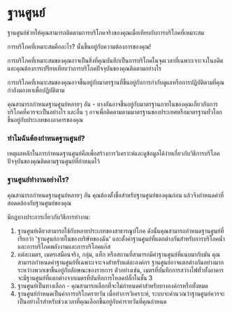 # ฐานศูนย์

ฐานศูนย์ช่วยให้คุณสามารถติดตามการบริโภคจริงของคุณเมื่อเทียบกับการบริโภคที่เหมาะสม

การบริโภคที่เหมาะสมคืออะไร? นั้นขึ้นอยู่กับความต้องการของคุณ!

การบริโภคที่เหมาะสมของคุณอาจเป็นสิ่งที่คุณบันทึกเป็นการบริโภคในจุดเวลาที่เฉพาะเจาะจงในอดีตและคุณต้องการเปรียบเทียบว่าการบริโภคปัจจุบันของคุณติดตามอย่างไร

การบริโภคที่เหมาะสมของคุณอาจขึ้นอยู่กับมาตรฐานที่ขึ้นอยู่กับการกำกับดูแลหรือการปฏิบัติตามที่คุณกำลังมองหาเพื่อปฏิบัติตาม

คุณสามารถกำหนดฐานศูนย์หลายๆ อัน - บางอันอาจขึ้นอยู่กับมาตรฐานภายในของคุณเกี่ยวกับการบริโภคที่ควรจะเป็นอย่างไร และอื่น ๆ อาจเพื่อติดตามตามมาตรฐานของประเทศหรือมาตรฐานทั่วโลกขึ้นอยู่กับประเภทของอาคารของคุณ



### ทำไมฉันต้องกำหนดฐานศูนย์?

เหตุผลหลักในการกำหนดฐานศูนย์คือเพื่อสร้างการวิเคราะห์และดูข้อมูลได้ง่ายเกี่ยวกับวิธีการบริโภคปัจจุบันของคุณติดตามฐานศูนย์ที่กำหนดไว้



### ฐานศูนย์ทำงานอย่างไร?

คุณสามารถกำหนดฐานศูนย์หลายๆ อัน คุณต้องตั้งชื่อสำหรับฐานศูนย์ของคุณก่อน แล้วจึงกำหนดค่าที่สอดคล้องกับฐานศูนย์ของคุณ

มีกฎบางประการเกี่ยวกับวิธีการทำงาน:

1. ฐานศูนย์เดียวสามารถใช้กับหลายประเภทของสาธารณูปโภค ดังนั้นคุณสามารถกำหนดฐานศูนย์ที่เรียกว่า 'ฐานศูนย์ภายในของบริษัทของฉัน' และตั้งค่าฐานศูนย์ที่แตกต่างกันสำหรับการบริโภคน้ำและการบริโภคพลังงานและการบริโภคแก๊ส
2. แต่ละเมตร, เมตรเสมือนจริง, กลุ่ม, แท็ก หรือสถานที่สามารถมีค่าฐานศูนย์ที่แนบมากับมัน คุณสามารถกำหนดค่าฐานศูนย์ที่เฉพาะเจาะจงสำหรับแต่ละองค์กร ฐานศูนย์อาจแตกต่างกันอย่างมากระหว่างพวกเขาขึ้นอยู่กับลักษณะของรายการ ตัวอย่างเช่น, เมตรที่บันทึกการสว่างไฟทั่วทั้งอาคารจะมีฐานศูนย์ที่แตกต่างจากเมตรที่บันทึกการโหลดปลั๊กในชั้น 3
3. ฐานศูนย์เป็นทางเลือก - คุณสามารถเลือกที่จะไม่กำหนดค่าสำหรับบางองค์กรหรือทั้งหมด
4. ฐานศูนย์กำหนดเป็นค่าการบริโภครายวัน เมื่อทำการวิเคราะห์, ระบบจะคำนวณว่าฐานศูนย์ควรจะเป็นอย่างไรสำหรับช่วงเวลาที่คุณเลือกขึ้นอยู่กับค่ารายวันที่คุณกำหนด
